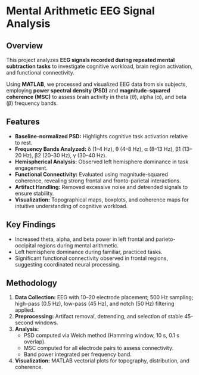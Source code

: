 # Mental Arithmetic EEG Signal Analysis

## Overview

This project analyzes **EEG signals recorded during repeated mental subtraction tasks** to investigate cognitive workload, brain region activation, and functional connectivity.  

Using **MATLAB**, we processed and visualized EEG data from six subjects, employing **power spectral density (PSD)** and **magnitude-squared coherence (MSC)** to assess brain activity in theta (θ), alpha (α), and beta (β) frequency bands.  

## Features

- **Baseline-normalized PSD:** Highlights cognitive task activation relative to rest.  
- **Frequency Bands Analyzed:** δ (1–4 Hz), θ (4–8 Hz), α (8–13 Hz), β1 (13–20 Hz), β2 (20–30 Hz), γ (30–40 Hz).  
- **Hemispherical Analysis:** Observed left hemisphere dominance in task engagement.  
- **Functional Connectivity:** Evaluated using magnitude-squared coherence, revealing strong frontal and fronto-parietal interactions.  
- **Artifact Handling:** Removed excessive noise and detrended signals to ensure stability.  
- **Visualization:** Topographical maps, boxplots, and coherence maps for intuitive understanding of cognitive workload.  

## Key Findings

- Increased theta, alpha, and beta power in left frontal and parieto-occipital regions during mental arithmetic.  
- Left hemisphere dominance during familiar, practiced tasks.  
- Significant functional connectivity observed in frontal regions, suggesting coordinated neural processing.  

## Methodology

1. **Data Collection:** EEG with 10–20 electrode placement; 500 Hz sampling; high-pass (0.5 Hz), low-pass (45 Hz), and notch (50 Hz) filtering applied.  
2. **Preprocessing:** Artifact removal, detrending, and selection of stable 45-second windows.  
3. **Analysis:**  
   - PSD computed via Welch method (Hamming window, 10 s, 0.1 s overlap).  
   - MSC computed for all electrode pairs to assess connectivity.  
   - Band power integrated per frequency band.  
4. **Visualization:** MATLAB vectorial plots for topography, distribution, and coherence.  
